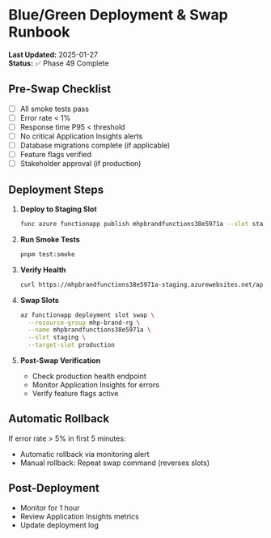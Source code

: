 # Blue/Green Deployment & Swap Runbook

**Last Updated:** 2025-01-27  
**Status:** ✅ Phase 49 Complete

## Pre-Swap Checklist

- [ ] All smoke tests pass
- [ ] Error rate < 1%
- [ ] Response time P95 < threshold
- [ ] No critical Application Insights alerts
- [ ] Database migrations complete (if applicable)
- [ ] Feature flags verified
- [ ] Stakeholder approval (if production)

## Deployment Steps

1. **Deploy to Staging Slot**

   ```bash
   func azure functionapp publish mhpbrandfunctions38e5971a --slot staging
   ```

2. **Run Smoke Tests**

   ```bash
   pnpm test:smoke
   ```

3. **Verify Health**

   ```bash
   curl https://mhpbrandfunctions38e5971a-staging.azurewebsites.net/api/system/status
   ```

4. **Swap Slots**

   ```bash
   az functionapp deployment slot swap \
     --resource-group mhp-brand-rg \
     --name mhpbrandfunctions38e5971a \
     --slot staging \
     --target-slot production
   ```

5. **Post-Swap Verification**
   - Check production health endpoint
   - Monitor Application Insights for errors
   - Verify feature flags active

## Automatic Rollback

If error rate > 5% in first 5 minutes:

- Automatic rollback via monitoring alert
- Manual rollback: Repeat swap command (reverses slots)

## Post-Deployment

- Monitor for 1 hour
- Review Application Insights metrics
- Update deployment log
